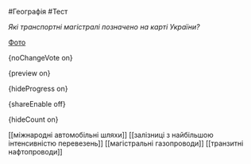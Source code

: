 #Географія #Тест

*Які транспортні магістралі позначено на карті України?*

[Фото](https://zno.osvita.ua//doc/images/znotest/68/6836/31.jpg)

{noChangeVote on}

{preview on}

{hideProgress on}

{shareEnable off}

{hideCount on}

[[міжнародні автомобільні шляхи]]
[[залізниці з найбільшою інтенсивністю перевезень]]
[[магістральні газопроводи]]
[[транзитні нафтопроводи]]
